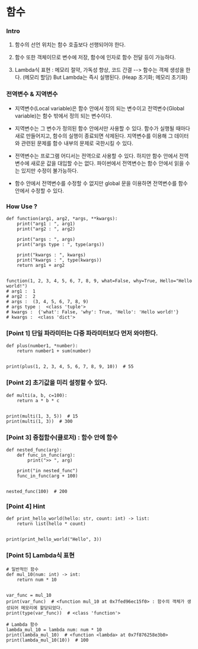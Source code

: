 # 함수

### Intro

1. 함수의 선언 위치는 함수 호출보다 선행되어야 한다.

2. 함수 또한 객체이므로 변수에 저장, 함수에 인자로 함수 전달 등이 가능하다.

3. Lambda식 표현 : 메모리 절약, 가독성 향상, 코드 간결 --> 함수는 객체 생성을 한다. (메모리 할당) But Lambda는 즉시 실행된다. (Heap 초기화; 메모리 초기화)

### 전역변수 & 지역변수

- 지역변수(Local variable)은 함수 안에서 정의 되는 변수이고 전역변수(Global variable)는 함수 밖에서 정의 되는 변수이다.

- 지역변수는 그 변수가 정의된 함수 안에서만 사용할 수 있다. 함수가 실행될 때마다 새로 만들어지고, 함수의 실행이 종료되면 삭제된다. 지역변수를 이용해 그 데이터와 관련된 문제를 함수 내부의 문제로 국한시킬 수 있다.

- 전역변수는 프로그램 어디서는 전역으로 사용할 수 있다. 하지만 함수 안에서 전역변수에 새로운 값을 대입할 수는 없다. 파이썬에서 전역변수는 함수 안에서 읽을 수는 있지만 수정이 불가능하다.

- 함수 안에서 전역변수를 수정할 수 없지만 global 문을 이용하면 전역변수를 함수 안에서 수정할 수 있다.

### How Use ?

```
def function(arg1, arg2, *args, **kwargs):
    print("arg1 : ", arg1)
    print("arg2 : ", arg2)

    print("args : ", args)
    print("args type : ", type(args))

    print("kwargs : ", kwargs)
    print("kwargs : ", type(kwargs))
    return arg1 + arg2


function(1, 2, 3, 4, 5, 6, 7, 8, 9, what=False, why=True, Hello="Hello world!")
# arg1 :  1
# arg2 :  2
# args :  (3, 4, 5, 6, 7, 8, 9)
# args type :  <class 'tuple'>
# kwargs :  {'what': False, 'why': True, 'Hello': 'Hello world!'}
# kwargs :  <class 'dict'>
```

### [Point 1] 단일 파라미터는 다중 파라미터보다 먼저 와야한다.

```
def plus(number1, *number):
    return number1 + sum(number)


print(plus(1, 2, 3, 4, 5, 6, 7, 8, 9, 10))  # 55
```

### [Point 2] 초기값을 미리 설정할 수 있다.

```
def multi(a, b, c=100):
    return a * b * c


print(multi(1, 3, 5))  # 15
print(multi(1, 3))  # 300
```

### [Point 3] 중첩함수(클로저) : 함수 안에 함수

```
def nested_func(arg):
    def func_in_func(arg):
        print(">> ", arg)

    print("in nested_func")
    func_in_func(arg + 100)


nested_func(100)  # 200
```

### [Point 4] Hint

```
def print_hello_world(hello: str, count: int) -> list:
    return list(hello * count)


print(print_hello_world("Hello", 3))
```

### [Point 5] Lambda식 표현

```
# 일반적인 함수
def mul_10(num: int) -> int:
    return num * 10


var_func = mul_10
print(var_func)  # <function mul_10 at 0x7fed96ec15f0> : 함수의 객체가 생성되어 메모리에 할당되었다.
print(type(var_func))  # <class 'function'>

# Lambda 함수
lambda_mul_10 = lambda num: num * 10
print(lambda_mul_10)  # <function <lambda> at 0x7f876258e3b0>
print(lambda_mul_10(10))  # 100
```
